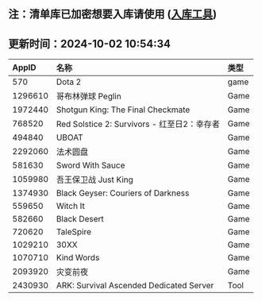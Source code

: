 ## 注：清单库已加密想要入库请使用 ([入库工具](https://github.com/BlankTMing/ManifestAutoUpdate/releases))

## 更新时间：2024-10-02 10:54:34
| AppID | 名称 | 类型  |
| :-------------------- | :----------------------------- | :----------- |
| 570 | Dota 2| game |
| 1296610 | 哥布林弹球 Peglin| Game |
| 1972440 | Shotgun King: The Final Checkmate| Game |
| 768520 | Red Solstice 2: Survivors - 红至日2：幸存者| Game |
| 494840 | UBOAT| Game |
| 2292060 | 法术圆盘| Game |
| 581630 | Sword With Sauce| Game |
| 1059980 | 吾王保卫战 Just King| Game |
| 1374930 | Black Geyser: Couriers of Darkness| Game |
| 559650 | Witch It| Game |
| 582660 | Black Desert| Game |
| 720620 | TaleSpire| Game |
| 1029210 | 30XX| Game |
| 1070710 | Kind Words| Game |
| 2093920 | 灾变前夜| Game |
| 2430930 | ARK: Survival Ascended Dedicated Server| Tool |

